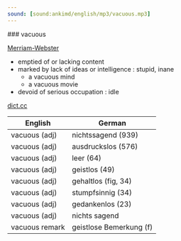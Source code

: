```yaml
---
sound: [sound:ankimd/english/mp3/vacuous.mp3]
---
```


\### vacuous

[Merriam-Webster](https://www.merriam-webster.com/dictionary/vacuous)

- emptied of or lacking content
- marked by lack of ideas or intelligence : stupid, inane
    - a vacuous mind
    - a vacuous movie
- devoid of serious occupation : idle

[dict.cc](https://www.dict.cc/vacuous)

| English        | German       |
| -------------- | ------------ |
| vacuous (adj) | nichtssagend (939) |
| vacuous (adj) | ausdruckslos (576) |
| vacuous (adj) | leer (64) |
| vacuous (adj) | geistlos (49) |
| vacuous (adj) | gehaltlos (fig, 34) |
| vacuous (adj) | stumpfsinnig (34) |
| vacuous (adj) | gedankenlos (23) |
| vacuous (adj) | nichts sagend |
| vacuous remark | geistlose Bemerkung (f) |
